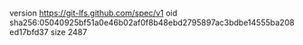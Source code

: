 version https://git-lfs.github.com/spec/v1
oid sha256:05040925bf51a0e46b02af0f8b48ebd2795897ac3bdbe14555ba208ed17bfd37
size 2487
